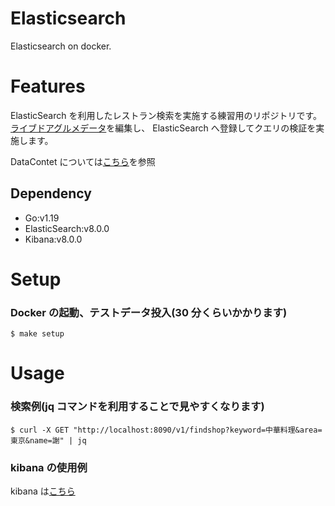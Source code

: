 # Elasticsearch

Elasticsearch on docker.

# Features

ElasticSearch を利用したレストラン検索を実施する練習用のリポジトリです。
[ライブドアグルメデータ](https://github.com/livedoor/datasets)を編集し、
ElasticSearch へ登録してクエリの検証を実施します。

DataContet については[こちら](https://github.com/KEMPER0530/elastic-demo)を参照

## Dependency

- Go:v1.19
- ElasticSearch:v8.0.0
- Kibana:v8.0.0

# Setup

### Docker の起動、テストデータ投入(30 分くらいかかります)

```
$ make setup
```

# Usage

### 検索例(jq コマンドを利用することで見やすくなります)

```
$ curl -X GET "http://localhost:8090/v1/findshop?keyword=中華料理&area=東京&name=謝" | jq
```

### kibana の使用例

kibana は[こちら](http://localhost:5601)
